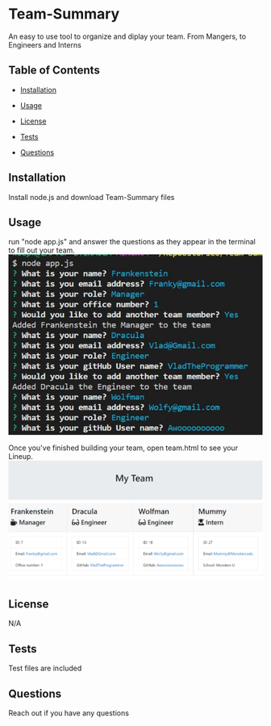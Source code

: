 # Team-Summary
An easy to use tool to organize and diplay your team.  From Mangers, to Engineers and Interns


## Table of Contents
  * [Installation](#installation)

  * [Usage](#usage)
  
  * [License](#license)
  
  * [Tests](#tests)
  
  * [Questions](#questions)

  ## Installation 
  Install node.js and download Team-Summary files

  ## Usage  
  run "node app.js" and answer the questions as they appear in the terminal to fill out your team.
  ![Image of Terminal](Assets/Capture1.JPG)

  Once you've finished building your team, open team.html to see your Lineup.
  ![Image of Team](Assets/Capture2.JPG)

  ## License 
  N/A

  ## Tests
  Test files are included 

  ## Questions
  Reach out if you have any questions








